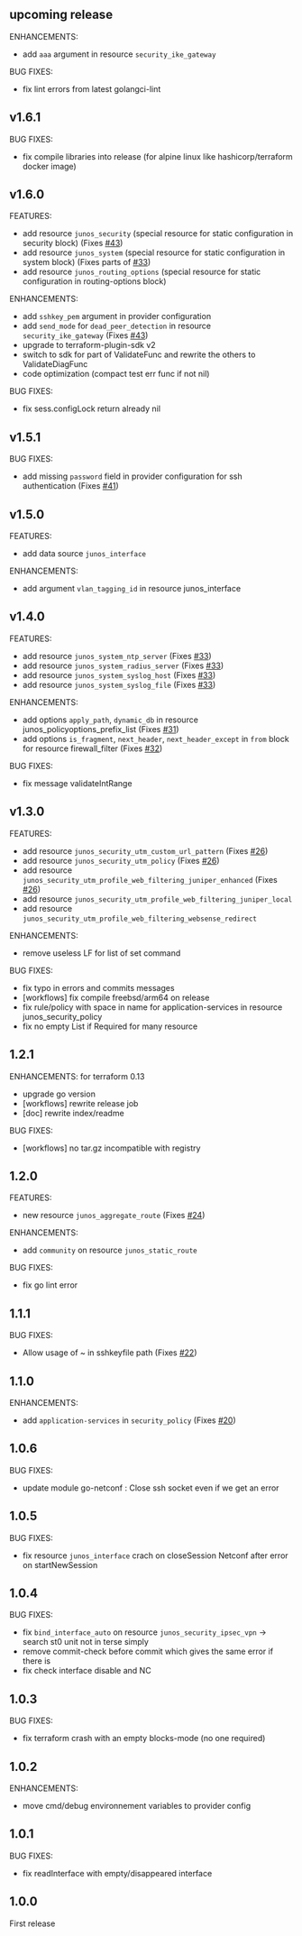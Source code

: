 ## upcoming release
ENHANCEMENTS:
* add `aaa` argument in resource `security_ike_gateway`

BUG FIXES:
* fix lint errors from latest golangci-lint

## v1.6.1
BUG FIXES:
* fix compile libraries into release (for alpine linux like hashicorp/terraform docker image)

## v1.6.0
FEATURES:
* add resource `junos_security` (special resource for static configuration in security block) (Fixes [#43](https://github.com/jeremmfr/terraform-provider-junos/issues/43))
* add resource `junos_system` (special resource for static configuration in system block) (Fixes parts of [#33](https://github.com/jeremmfr/terraform-provider-junos/issues/33))
* add resource `junos_routing_options` (special resource for static configuration in routing-options block)

ENHANCEMENTS:
* add `sshkey_pem` argument in provider configuration
* add `send_mode` for `dead_peer_detection` in resource `security_ike_gateway` (Fixes [#43](https://github.com/jeremmfr/terraform-provider-junos/issues/43))
* upgrade to terraform-plugin-sdk v2
* switch to sdk for part of ValidateFunc and rewrite the others to ValidateDiagFunc
* code optimization (compact test err func if not nil)

BUG FIXES:
* fix sess.configLock return already nil

## v1.5.1
BUG FIXES:
* add missing `password` field in provider configuration for ssh authentication (Fixes [#41](https://github.com/jeremmfr/terraform-provider-junos/issues/41))

## v1.5.0
FEATURES:
* add data source `junos_interface`

ENHANCEMENTS:
* add argument `vlan_tagging_id` in resource junos_interface

## v1.4.0
FEATURES:
* add resource `junos_system_ntp_server` (Fixes [#33](https://github.com/jeremmfr/terraform-provider-junos/issues/33))
* add resource `junos_system_radius_server` (Fixes [#33](https://github.com/jeremmfr/terraform-provider-junos/issues/33))
* add resource `junos_system_syslog_host` (Fixes [#33](https://github.com/jeremmfr/terraform-provider-junos/issues/33))
* add resource `junos_system_syslog_file` (Fixes [#33](https://github.com/jeremmfr/terraform-provider-junos/issues/33))

ENHANCEMENTS:
* add options `apply_path`, `dynamic_db` in resource junos_policyoptions_prefix_list (Fixes [#31](https://github.com/jeremmfr/terraform-provider-junos/issues/31))
* add options `is_fragment`, `next_header`, `next_header_except` in `from` block for resource firewall_filter (Fixes [#32](https://github.com/jeremmfr/terraform-provider-junos/issues/32))

BUG FIXES:
* fix message validateIntRange

## v1.3.0
FEATURES:
* add resource `junos_security_utm_custom_url_pattern` (Fixes [#26](https://github.com/jeremmfr/terraform-provider-junos/issues/26))
* add resource `junos_security_utm_policy` (Fixes [#26](https://github.com/jeremmfr/terraform-provider-junos/issues/26))
* add resource `junos_security_utm_profile_web_filtering_juniper_enhanced` (Fixes [#26](https://github.com/jeremmfr/terraform-provider-junos/issues/26))
* add resource `junos_security_utm_profile_web_filtering_juniper_local`
* add resource `junos_security_utm_profile_web_filtering_websense_redirect`

ENHANCEMENTS:
* remove useless LF for list of set command

BUG FIXES:
* fix typo in errors and commits messages
* [workflows] fix compile freebsd/arm64 on release
* fix rule/policy with space in name for application-services in resource junos_security_policy
* fix no empty List if Required for many resource

## 1.2.1
ENHANCEMENTS:
for terraform 0.13
* upgrade go version
* [workflows] rewrite release job
* [doc] rewrite index/readme

BUG FIXES:
* [workflows] no tar.gz incompatible with registry

## 1.2.0
FEATURES:
* new resource `junos_aggregate_route` (Fixes [#24](https://github.com/jeremmfr/terraform-provider-junos/issues/24))

ENHANCEMENTS:
* add `community` on resource `junos_static_route`

BUG FIXES:
* fix go lint error

## 1.1.1
BUG FIXES:
* Allow usage of ~ in sshkeyfile path (Fixes [#22](https://github.com/jeremmfr/terraform-provider-junos/issues/22))

## 1.1.0
ENHANCEMENTS:
*  add `application-services` in `security_policy` (Fixes [#20](https://github.com/jeremmfr/terraform-provider-junos/issues/20))

## 1.0.6
BUG FIXES:
* update module go-netconf : Close ssh socket even if we get an error

## 1.0.5
BUG FIXES:
* fix resource `junos_interface` crach on closeSession Netconf after error on startNewSession

## 1.0.4
BUG FIXES:
* fix `bind_interface_auto` on resource `junos_security_ipsec_vpn` -> search st0 unit not in terse simply
* remove commit-check before commit which gives the same error if there is
* fix check interface disable and NC

## 1.0.3
BUG FIXES:
* fix terraform crash with an empty blocks-mode (no one required)

## 1.0.2
ENHANCEMENTS:
* move cmd/debug environnement variables to provider config

## 1.0.1
BUG FIXES:
* fix readInterface with empty/disappeared interface

## 1.0.0

First release
